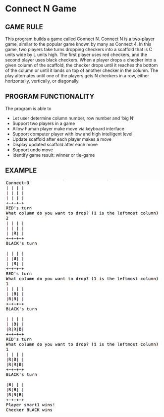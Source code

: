 # Connect N Game

## GAME RULE

This program builds a game called Connect N. Connect N is a two-player game, similar to the popular game known by many as Connect 4. In this game, two players take turns dropping checkers into a scaffold that is C units wide by L units high. The first player uses red checkers, and the second player uses black checkers. When a player drops a checker into a given column of the scaffold, the checker drops until it reaches the bottom of the column or until it lands on top of another checker in the column. The play alternates until one of the players gets N checkers in a row, either horizontally, vertically, or diagonally. 

## PROGRAM FUNCTIONALITY
The program is able to 
-	Let user determine column number, row number and ‘big N’
-	Support two players in a game
-	Allow human player make move via keyboard interface
-	Support computer player with low and high intelligent level
-	Update scaffold after each player makes a move
-	Display updated scaffold after each move
-	Support undo move
-	Identify game result: winner or tie-game


## EXAMPLE


<p align="left">
  <img src="https://github.com/xinyux/Connect-N-Game/blob/master/Project3Version4/example.jpeg" width="500" height="750"/>
</p>
